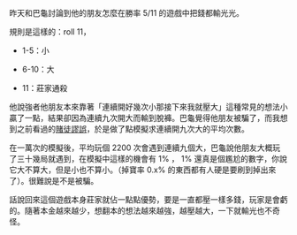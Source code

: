 昨天和巴龜討論到他的朋友怎麼在勝率 5/11 的遊戲中把錢都輸光光。

規則是這樣的：roll 11，

  * 1-5：小

  * 6-10：大

  * 11：莊家通殺

他說強者他朋友本來靠著「連續開好幾次小那接下來我就壓大」這種常見的想法小贏了一點，結果卻因為連續九次開大而輸到脫褲。巴龜覺得他朋友被騙了，而我想到之前看過的[賭徒謬誤](http://zh.wikipedia.org/wiki/%E8%B3%AD%E5%BE%92%E8%AC%AC%E8%AA%A4)，於是做了點模擬求連續開九次大的平均次數。

在一萬次的模擬後，平均玩個 2200 次會遇到連續九個大，巴龜說他朋友大概玩了三十幾局就遇到，在模擬中這樣的機會有 1% ， 1% 還真是個尷尬的數字，你說它大不算大，但是小也不算小。（掉寶率 0.x% 的東西都有人硬是要刷到掉出來了）。很難說是不是被騙。

話說回來這個遊戲本身莊家就佔一點點優勢，要是一直都壓一樣多錢，玩家是會虧的。隨著本金越來越少，想翻本的想法越來越強，越壓越大，一下就輸光也不奇怪。


